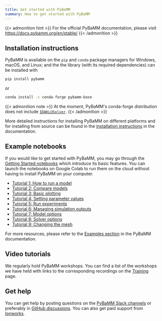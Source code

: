 ```yaml
---
title: Get started with PyBaMM
summary: How to get started with PyBaMM
---
```


{{< admonition hint >}}
For the official PyBaMM documentation, please visit https://docs.pybamm.org/en/stable/
{{< /admonition >}}

## Installation instructions

PyBaMM is available on the `pip` and `conda` package managers for Windows, macOS, and Linux; and the
the library (with its required dependencies) can be installed with

```bash
pip install pybamm
```

or

```bash
conda install -c conda-forge pybamm-base
```

{{< admonition note >}}
At the moment, PyBaMM's conda-forge distribution does not include [`IDAKLUSolver`](https://docs.pybamm.org/en/stable/source/api/solvers/idaklu_solver.html#idaklu-solver).
{{< /admonition >}}

More detailed instructions for installing PyBaMM on different platforms and for installing from source can be found in the [installation instructions](https://docs.pybamm.org/en/stable/source/user_guide/installation/index.html) in the documentation.

## Example notebooks

If you would like to get started with PyBaMM, you may go through the [Getting Started notebooks](https://github.com/pybamm-team/PyBaMM/tree/develop/examples/) which introduce its basic features. You can launch the notebooks on Google Colab to run them on the cloud without having to install PyBaMM on your computer.

- [Tutorial 1: How to run a model](https://colab.research.google.com/github/pybamm-team/PyBaMM/blob/main/docs/source/examples/notebooks/getting_started/tutorial-1-how-to-run-a-model.ipynb)
- [Tutorial 2: Compare models](https://colab.research.google.com/github/pybamm-team/PyBaMM/blob/main/docs/source/examples/notebooks/getting_started/tutorial-2-compare-models.ipynb)
- [Tutorial 3: Basic plotting](https://colab.research.google.com/github/pybamm-team/PyBaMM/blob/main/docs/source/examples/notebooks/getting_started/tutorial-3-basic-plotting.ipynb)
- [Tutorial 4: Setting parameter values](https://colab.research.google.com/github/pybamm-team/PyBaMM/blob/main/docs/source/examples/notebooks/getting_started/tutorial-4-setting-parameter-values.ipynb)
- [Tutorial 5: Run experiments](https://colab.research.google.com/github/pybamm-team/PyBaMM/blob/main/docs/source/examples/notebooks/getting_started/tutorial-5-run-experiments.ipynb)
- [Tutorial 6: Managing simulation outputs](https://colab.research.google.com/github/pybamm-team/PyBaMM/blob/main/docs/source/examples/notebooks/getting_started/tutorial-6-managing-simulation-outputs.ipynb)
- [Tutorial 7: Model options](https://colab.research.google.com/github/pybamm-team/PyBaMM/blob/main/docs/source/examples/notebooks/getting_started/tutorial-7-model-options.ipynb)
- [Tutorial 8: Solver options](https://colab.research.google.com/github/pybamm-team/PyBaMM/blob/main/docs/source/examples/notebooks/getting_started/tutorial-8-solver-options.ipynb)
- [Tutorial 9: Changing the mesh](https://colab.research.google.com/github/pybamm-team/PyBaMM/blob/main/docs/source/examples/notebooks/getting_started/tutorial-9-changing-the-mesh.ipynb)

For more resources, please refer to the [Examples section](https://docs.pybamm.org/en/stable/source/examples/index.html) in the PyBaMM documentation.

## Video tutorials

We regularly hold PyBaMM workshops. You can find a list of the workshops we have held with links to the corresponding recordings on the [Training](/training/) page.

## Get help

You can get help by posting questions on the [PyBaMM Slack channels](https://pybamm.org/slack/) or preferably in [GitHub discussions](https://github.com/pybamm-team/PyBaMM/discussions). You can also get paid support from [Ionworks](https://ionworks.com/contact-us).
